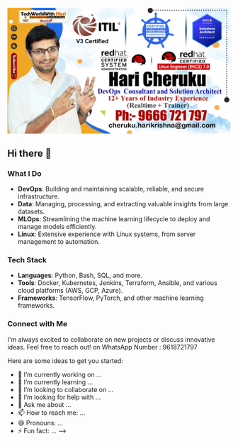 ![Image](https://github.com/harikrishnacheruku866/AWS-DevOps-material/blob/main/WhatsApp%20Image%202024-06-14%20at%2011.35.28.jpeg "DevOps Project - CI/CD with Jenkins Ansible Docker Kubernetes ")

## Hi there 👋

### What I Do
- **DevOps**: Building and maintaining scalable, reliable, and secure infrastructure.
- **Data**: Managing, processing, and extracting valuable insights from large datasets.
- **MLOps**: Streamlining the machine learning lifecycle to deploy and manage models efficiently.
- **Linux**: Extensive experience with Linux systems, from server management to automation.

### Tech Stack
- **Languages**: Python, Bash, SQL, and more.
- **Tools**: Docker, Kubernetes, Jenkins, Terraform, Ansible, and various cloud platforms (AWS, GCP, Azure).
- **Frameworks**: TensorFlow, PyTorch, and other machine learning frameworks.

### Connect with Me
I'm always excited to collaborate on new projects or discuss innovative ideas. Feel free to reach out! on WhatsApp Number : 9618721797


Here are some ideas to get you started:

- 🔭 I’m currently working on ...
- 🌱 I’m currently learning ...
- 👯 I’m looking to collaborate on ...
- 🤔 I’m looking for help with ...
- 💬 Ask me about ...
- 📫 How to reach me: ...
- 😄 Pronouns: ...
- ⚡ Fun fact: ...
-->


